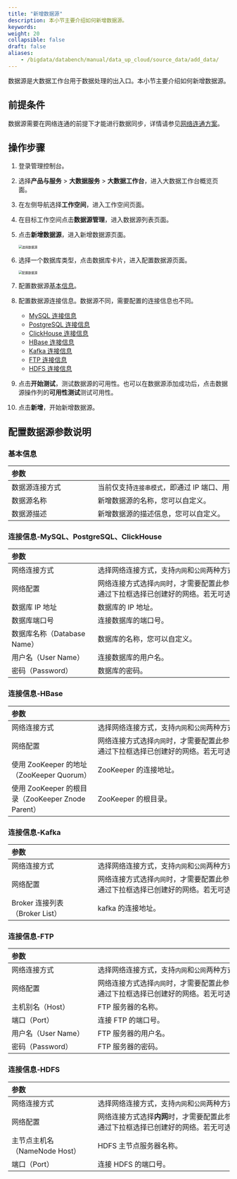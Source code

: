 ```yaml
---
title: "新增数据源"
description: 本小节主要介绍如何新增数据源。 
keywords: 
weight: 20
collapsible: false
draft: false
aliases:
    - /bigdata/databench/manual/data_up_cloud/source_data/add_data/
---
```



数据源是大数据工作台用于数据处理的出入口。本小节主要介绍如何新增数据源。

## 前提条件

数据源需要在网络连通的前提下才能进行数据同步，详情请参见[网络连通方案](../connect/)。

## 操作步骤

1. 登录管理控制台。
2. 选择**产品与服务** > **大数据服务** > **大数据工作台**，进入大数据工作台概览页面。
3. 在左侧导航选择**工作空间**，进入工作空间页面。
4. 在目标工作空间点击**数据源管理**，进入数据源列表页面。
5. 点击**新增数据源**，进入新增数据源页面。
   
   <img src="/bigdata/databench/_images/choose_database.png" alt="选择数据源" style="zoom:50%;" />

6. 选择一个数据库类型，点击数据库卡片，进入配置数据源页面。

   <img src="/bigdata/databench/_images/set_database.png" alt="配置数据源" style="zoom:50%;" />

7. 配置数据源[基本信息](#基本信息)。
8. 配置数据源连接信息。数据源不同，需要配置的连接信息也不同。
   
   - [MySQL 连接信息](#连接信息-mysqlpostgresqlclickhouse)
   - [PostgreSQL 连接信息](#连接信息-mysqlpostgresqlclickhouse)
   - [ClickHouse 连接信息](#连接信息-mysqlpostgresqlclickhouse)
   - [HBase 连接信息](#连接信息-hbase)
   - [Kafka 连接信息](#连接信息-kafka)
   - [FTP 连接信息](#连接信息-ftp)
   - [HDFS 连接信息](#连接信息-hdfs)

9.  点击**开始测试**，测试数据源的可用性。也可以在数据源添加成功后，点击数据源操作列的**可用性测试**测试可用性。
10. 点击**新增**，开始新增数据源。

## 配置数据源参数说明

### 基本信息

| <span style="display:inline-block;width:180px">参数</span>  | <span style="display:inline-block;width:700px">参数说明</span>  |
| :------------- | ---------------------------------------------------------- |
| 数据源连接方式   | 当前仅支持`连接串模式`，即通过 IP 端口、用户名密码进行连接。 |
| 数据源名称     | 新增数据源的名称，您可以自定义。                            |
| 数据源描述     | 新增数据源的描述信息，您可以自定义。                         |

### 连接信息-MySQL、PostgreSQL、ClickHouse

| <span style="display:inline-block;width:180px">参数</span>  | <span style="display:inline-block;width:700px">参数说明</span>  |
| :--------- | -------------------------------------------- |
| 网络连接方式   | 选择网络连接方式，支持`内网`和`公网`两种方式，推荐使用`内网`方式。                   |
| 网络配置   | 网络连接方式选择`内网`时，才需要配置此参数。<br>通过下拉框选择已创建好的网络。若无可选网络，可点击**绑定 VPC**，创建依赖网络资源。               |
| 数据库 IP 地址    | 数据库的 IP 地址。                            |
| 数据库端口号     | 连接数据库的端口号。                           |
| 数据库名称（Database Name）   | 数据库的名称，您可以自定义。                   |             
| 用户名（User Name）     | 连接数据库的用户名。                           |
| 密码（Password）       | 数据库的密码。                                | 

### 连接信息-HBase

| <span style="display:inline-block;width:180px">参数</span>  | <span style="display:inline-block;width:700px">参数说明</span>  |
| :--------- | -------------------------------------------- |
| 网络连接方式   | 选择网络连接方式，支持`内网`和`公网`两种方式，推荐使用`内网`方式。                   |
| 网络配置   | 网络连接方式选择`内网`时，才需要配置此参数。<br>通过下拉框选择已创建好的网络。若无可选网络，可点击**绑定 VPC**，创建依赖网络资源。               |
| 使用 ZooKeeper 的地址（ZooKeeper Quorum）  | ZooKeeper 的连接地址。                  |
| 使用 ZooKeeper 的根目录（ZooKeeper Znode Parent）    |  ZooKeeper 的根目录。                           |

### 连接信息-Kafka

| <span style="display:inline-block;width:180px">参数</span>  | <span style="display:inline-block;width:700px">参数说明</span>  |
| :--------- | -------------------------------------------- |
| 网络连接方式   | 选择网络连接方式，支持`内网`和`公网`两种方式，推荐使用`内网`方式。                   |
| 网络配置   | 网络连接方式选择`内网`时，才需要配置此参数。<br>通过下拉框选择已创建好的网络。若无可选网络，可点击**绑定 VPC**，创建依赖网络资源。               |
| Broker 连接列表（Broker List）   | kafka 的连接地址。                   |

### 连接信息-FTP

| <span style="display:inline-block;width:180px">参数</span>  | <span style="display:inline-block;width:700px">参数说明</span>  |
| :--------- | -------------------------------------------- |
| 网络连接方式   | 选择网络连接方式，支持`内网`和`公网`两种方式，推荐使用`内网`方式。                   |
| 网络配置   | 网络连接方式选择`内网`时，才需要配置此参数。<br>通过下拉框选择已创建好的网络。若无可选网络，可点击**绑定 VPC**，创建依赖网络资源。               |
| 主机别名（Host）  | FTP 服务器的名称。                   |
| 端口（Port）   | 连接 FTP 的端口号。                           |
| 用户名（User Name）     | FTP 服务器的用户名。                           |
| 密码（Password）       | FTP 服务器的密码。                                | 

### 连接信息-HDFS

| <span style="display:inline-block;width:180px">参数</span>  | <span style="display:inline-block;width:700px">参数说明</span>  |
| :--------- | -------------------------------------------- |
| 网络连接方式   | 选择网络连接方式，支持`内网`和`公网`两种方式，推荐使用`内网`方式。                   |
| 网络配置   | 网络连接方式选择**内网**时，才需要配置此参数。<br>通过下拉框选择已创建好的网络。若无可选网络，可点击**绑定 VPC**，创建依赖网络资源。               |
| 主节点主机名（NameNode Host）  |  HDFS 主节点服务器名称。                  |
| 端口（Port）     | 连接 HDFS 的端口号。                           |

